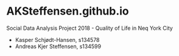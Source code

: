 # AKSteffensen.github.io
Social Data Analysis Project 2018 - Quality of Life in Neq York City
- Kasper Schjødt-Hansen, s134578
- Andreas Kjer Steffensen, s134599
